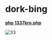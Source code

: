 # dork-bing



**[php 1337kro.php](url)**



![33](https://user-images.githubusercontent.com/72355033/180499476-16dcf46d-8bf8-4993-a068-3a7ed3111580.PNG)


